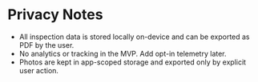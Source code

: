 # Privacy Notes

- All inspection data is stored locally on-device and can be exported as PDF by the user.
- No analytics or tracking in the MVP. Add opt-in telemetry later.
- Photos are kept in app-scoped storage and exported only by explicit user action.
